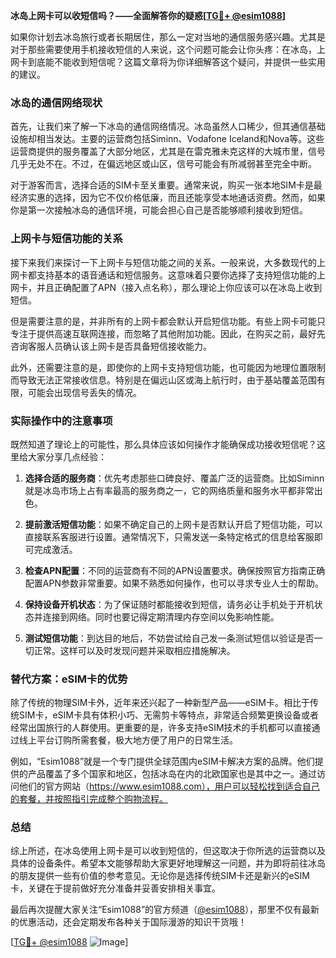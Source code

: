**冰岛上网卡可以收短信吗？——全面解答你的疑惑[[TG💪+ @esim1088](https://t.me/s/esim1088)]**

如果你计划去冰岛旅行或者长期居住，那么一定对当地的通信服务感兴趣。尤其是对于那些需要使用手机接收短信的人来说，这个问题可能会让你头疼：在冰岛，上网卡到底能不能收到短信呢？这篇文章将为你详细解答这个疑问，并提供一些实用的建议。

### 冰岛的通信网络现状

首先，让我们来了解一下冰岛的通信网络情况。冰岛虽然人口稀少，但其通信基础设施却相当发达。主要的运营商包括Siminn、Vodafone Iceland和Nova等。这些运营商提供的服务覆盖了大部分地区，尤其是在雷克雅未克这样的大城市里，信号几乎无处不在。不过，在偏远地区或山区，信号可能会有所减弱甚至完全中断。

对于游客而言，选择合适的SIM卡至关重要。通常来说，购买一张本地SIM卡是最经济实惠的选择，因为它不仅价格低廉，而且还能享受本地通话资费。然而，如果你是第一次接触冰岛的通信环境，可能会担心自己是否能够顺利接收到短信。

### 上网卡与短信功能的关系

接下来我们来探讨一下上网卡与短信功能之间的关系。一般来说，大多数现代的上网卡都支持基本的语音通话和短信服务。这意味着只要你选择了支持短信功能的上网卡，并且正确配置了APN（接入点名称），那么理论上你应该可以在冰岛上收到短信。

但是需要注意的是，并非所有的上网卡都会默认开启短信功能。有些上网卡可能只专注于提供高速互联网连接，而忽略了其他附加功能。因此，在购买之前，最好先咨询客服人员确认该上网卡是否具备短信接收能力。

此外，还需要注意的是，即使你的上网卡支持短信功能，也可能因为地理位置限制而导致无法正常接收信息。特别是在偏远山区或海上航行时，由于基站覆盖范围有限，可能会出现信号丢失的情况。

### 实际操作中的注意事项

既然知道了理论上的可能性，那么具体应该如何操作才能确保成功接收短信呢？这里给大家分享几点经验：

1. **选择合适的服务商**：优先考虑那些口碑良好、覆盖广泛的运营商。比如Siminn就是冰岛市场上占有率最高的服务商之一，它的网络质量和服务水平都非常出色。
   
2. **提前激活短信功能**：如果不确定自己的上网卡是否默认开启了短信功能，可以直接联系客服进行设置。通常情况下，只需发送一条特定格式的信息给客服即可完成激活。

3. **检查APN配置**：不同的运营商有不同的APN设置要求。确保按照官方指南正确配置APN参数非常重要。如果不熟悉如何操作，也可以寻求专业人士的帮助。

4. **保持设备开机状态**：为了保证随时都能接收到短信，请务必让手机处于开机状态并连接到网络。同时也要记得定期清理内存空间以免影响性能。

5. **测试短信功能**：到达目的地后，不妨尝试给自己发一条测试短信以验证是否一切正常。这样可以及时发现问题并采取相应措施解决。

### 替代方案：eSIM卡的优势

除了传统的物理SIM卡外，近年来还兴起了一种新型产品——eSIM卡。相比于传统SIM卡，eSIM卡具有体积小巧、无需剪卡等特点，非常适合频繁更换设备或者经常出国旅行的人群使用。更重要的是，许多支持eSIM技术的手机都可以直接通过线上平台订购所需套餐，极大地方便了用户的日常生活。

例如，“Esim1088”就是一个专门提供全球范围内eSIM卡解决方案的品牌。他们提供的产品覆盖了多个国家和地区，包括冰岛在内的北欧国家也是其中之一。通过访问他们的官方网站（https://www.esim1088.com），用户可以轻松找到适合自己的套餐，并按照指引完成整个购物流程。

### 总结

综上所述，在冰岛使用上网卡是可以收到短信的，但这取决于你所选的运营商以及具体的设备条件。希望本文能够帮助大家更好地理解这一问题，并为即将前往冰岛的朋友提供一些有价值的参考意见。无论你是选择传统SIM卡还是新兴的eSIM卡，关键在于提前做好充分准备并妥善安排相关事宜。

最后再次提醒大家关注“Esim1088”的官方频道（[@esim1088](https://t.me/s/esim1088)），那里不仅有最新的优惠活动，还会定期发布各种关于国际漫游的知识干货哦！

[[TG💪+ @esim1088](https://t.me/s/esim1088) ![Image](https://i.postimg.cc/4NQfJmqS/Snipaste-2025-05-13-00-14-12.png)]